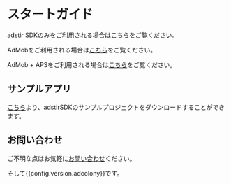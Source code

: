 # スタートガイド

adstir SDKのみをご利用される場合は[こちら](adstir/index.md)をご覧ください。

AdMobをご利用される場合は[こちら](admob/index.md)をご覧ください。

AdMob + APSをご利用される場合は[こちら](aps/init.md)をご覧ください。

## サンプルアプリ

[こちら]({{config.sample_url}})より、adstirSDKのサンプルプロジェクトをダウンロードすることができます。

## お問い合わせ

ご不明な点はお気軽に[お問い合わせ](https://ja.ad-stir.com/contact "お問い合わせ")ください。

そして{{config.version.adcolony}}です。

